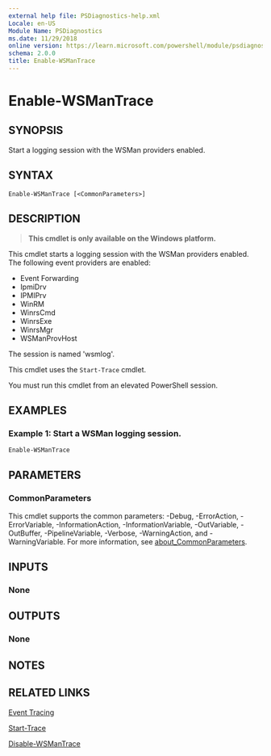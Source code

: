 ```yaml
---
external help file: PSDiagnostics-help.xml
Locale: en-US
Module Name: PSDiagnostics
ms.date: 11/29/2018
online version: https://learn.microsoft.com/powershell/module/psdiagnostics/enable-wsmantrace?view=powershell-7.1&WT.mc_id=ps-gethelp
schema: 2.0.0
title: Enable-WSManTrace
---
```

# Enable-WSManTrace

## SYNOPSIS
Start a logging session with the WSMan providers enabled.

## SYNTAX

```
Enable-WSManTrace [<CommonParameters>]
```

## DESCRIPTION

> **This cmdlet is only available on the Windows platform.**

This cmdlet starts a logging session with the WSMan providers enabled. The following event providers are enabled:

- Event Forwarding
- IpmiDrv
- IPMIPrv
- WinRM
- WinrsCmd
- WinrsExe
- WinrsMgr
- WSManProvHost

The session is named 'wsmlog'.

This cmdlet uses the `Start-Trace` cmdlet.

You must run this cmdlet from an elevated PowerShell session.

## EXAMPLES

### Example 1: Start a WSMan logging session.

```powershell
Enable-WSManTrace
```

## PARAMETERS

### CommonParameters

This cmdlet supports the common parameters: -Debug, -ErrorAction, -ErrorVariable,
-InformationAction, -InformationVariable, -OutVariable, -OutBuffer, -PipelineVariable, -Verbose,
-WarningAction, and -WarningVariable. For more information, see
[about_CommonParameters](https://go.microsoft.com/fwlink/?LinkID=113216).

## INPUTS

### None

## OUTPUTS

### None

## NOTES

## RELATED LINKS

[Event Tracing](/windows/desktop/ETW/event-tracing-portal)

[Start-Trace](start-trace.md)

[Disable-WSManTrace](Disable-WSManTrace.md)

